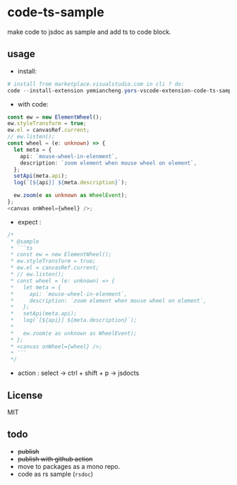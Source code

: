 # code-ts-sample

make code to jsdoc as sample and add ts to code block.

## usage

- install:

```powershell
# install from marketplace.visualstudio.com in cli ? do:
code --install-extension yemiancheng.yors-vscode-extension-code-ts-sample
```

- with code:

```ts
const ew = new ElementWheel();
ew.styleTransform = true;
ew.el = canvasRef.current;
// ew.listen();
const wheel = (e: unknown) => {
  let meta = {
    api: `mouse-wheel-in-elenment`,
    description: `zoom element when mouse wheel on element`,
  };
  setApi(meta.api);
  log(`[${api}] ${meta.description}`);

  ew.zoom(e as unknown as WheelEvent);
};
<canvas onWheel={wheel} />;
```

- expect :

````ts
/*
 * @sample
 * ```ts
 * const ew = new ElementWheel();
 * ew.styleTransform = true;
 * ew.el = canvasRef.current;
 * // ew.listen();
 * const wheel = (e: unknown) => {
 *   let meta = {
 *     api: `mouse-wheel-in-elenment`,
 *     description: `zoom element when mouse wheel on element`,
 *   };
 *   setApi(meta.api);
 *   log(`[${api}] ${meta.description}`);
 *
 *   ew.zoom(e as unknown as WheelEvent);
 * };
 * <canvas onWheel={wheel} />;
 * ```
 */
````

- action : select -> ctrl + shift + p -> jsdocts

## License

MIT

## todo

- ~~publish~~
- ~~publish with github action~~
- move to packages as a mono repo.
- code as rs sample (`rsdoc`)
